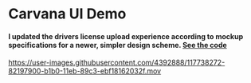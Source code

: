# Carvana UI Demo

#### I updated the drivers license upload experience according to mockup specifications for a newer, simpler design scheme. [See the code](drivers-license)

https://user-images.githubusercontent.com/4392888/117738272-82197900-b1b0-11eb-89c3-ebf18162032f.mov
